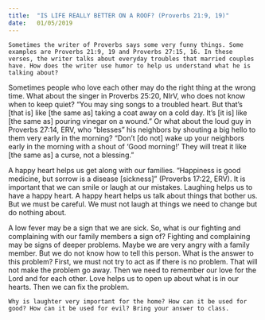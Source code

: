 ```yaml
---
title:  "IS LIFE REALLY BETTER ON A ROOF? (Proverbs 21:9, 19)"
date:   01/05/2019
---
```




`Sometimes the writer of Proverbs says some very funny things. Some examples are Proverbs 21:9, 19 and Proverbs 27:15, 16. In these verses, the writer talks about everyday troubles that married couples have. How does the writer use humor to help us understand what he is talking about?`

Sometimes people who love each other may do the right thing at the wrong time. What about the singer in Proverbs 25:20, NIrV, who does not know when to keep quiet? “You may sing songs to a troubled heart. But that’s [that is] like [the same as] taking a coat away on a cold day. It’s [it is] like [the same as] pouring vinegar on a wound.” Or what about the loud guy in Proverbs 27:14, ERV, who “blesses” his neighbors by shouting a big hello to them very early in the morning? “Don’t [do not] wake up your neighbors early in the morning with a shout of ‘Good morning!’ They will treat it like [the same as] a curse, not a blessing.”

A happy heart helps us get along with our families. “Happiness is good medicine, but sorrow is a disease [sickness]” (Proverbs 17:22, ERV). It is important that we can smile or laugh at our mistakes. Laughing helps us to have a happy heart. A happy heart helps us talk about things that bother us. But we must be careful. We must not laugh at things we need to change but do nothing about.

A low fever may be a sign that we are sick. So, what is our fighting and complaining with our family members a sign of? Fighting and complaining may be signs of deeper problems. Maybe we are very angry with a family member. But we do not know how to tell this person. What is the answer to this problem? First, we must not try to act as if there is no problem. That will not make the problem go away. Then we need to remember our love for the Lord and for each other. Love helps us to open up about what is in our hearts. Then we can fix the problem.

`Why is laughter very important for the home? How can it be used for good? How can it be used for evil? Bring your answer to class.`